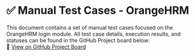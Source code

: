 # ✅ Manual Test Cases - OrangeHRM

This document contains a set of manual test cases focused on the OrangeHRM login module.
All test case details, execution results, and statuses can be found in the GitHub Project board below:  
🔗 [View on GitHub Project Board](https://github.com/users/robbynurdiansyah/projects/1)

